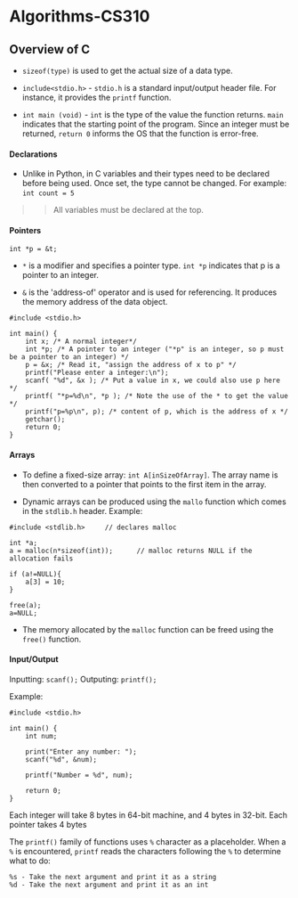 # Algorithms-CS310


## Overview of C

* `sizeof(type)` is used to get the actual size of a data type.

* `include<stdio.h>` - `stdio.h` is a standard input/output header file. For instance, it provides the `printf` function. 

* `int main (void)` - `int` is the type of the value the function returns. `main` indicates that the starting point of the program. Since an integer must be returned, `return 0` informs the OS that the function is error-free.  

#### Declarations
* Unlike in Python, in C variables and their types need to be declared before being used. Once set, the type cannot be changed. For example: `int count = 5`
>> All variables must be declared at the top.

#### Pointers
`int *p = &t;`

* `*` is a modifier and specifies a pointer type. `int *p` indicates that p is a pointer to an integer.

* `&` is the 'address-of' operator and is used for referencing. It produces the memory address of the data object.

```
#include <stdio.h> 

int main() { 
	int x; /* A normal integer*/ 
	int *p; /* A pointer to an integer ("*p" is an integer, so p must be a pointer to an integer) */ 
	p = &x; /* Read it, "assign the address of x to p" */ 
	printf("Please enter a integer:\n");
	scanf( "%d", &x ); /* Put a value in x, we could also use p here */ 
	printf( "*p=%d\n", *p ); /* Note the use of the * to get the value */
	printf("p=%p\n", p); /* content of p, which is the address of x */ 
	getchar(); 
	return 0;
}
```


#### Arrays
* To define a fixed-size array: `int A[inSizeOfArray]`. The array name is then converted to a pointer that points to the first item in the array. 

* Dynamic arrays can be produced using the `mallo` function which comes in the `stdlib.h` header. Example:

```
#include <stdlib.h> 	// declares malloc

int *a;
a = malloc(n*sizeof(int)); 		// malloc returns NULL if the allocation fails

if (a!=NULL){
	a[3] = 10;
}

free(a);
a=NULL;
```

* The memory allocated by the `malloc` function can be freed using the `free()` function. 

#### Input/Output

Inputting: `scanf();`
Outputing: `printf();`

Example:
```
#include <stdio.h>

int main() {
	int num;

	print("Enter any number: ");
	scanf("%d", &num);

	printf("Number = %d", num);

	return 0;
}

```


Each integer will take 8 bytes in 64-bit machine, and 4 bytes in 32-bit. Each pointer takes 4 bytes


The `printf()` family of functions uses `%` character as a placeholder. When a `%` is encountered, `printf` reads the characters following the `%` to determine what to do:
```
%s - Take the next argument and print it as a string
%d - Take the next argument and print it as an int
```

